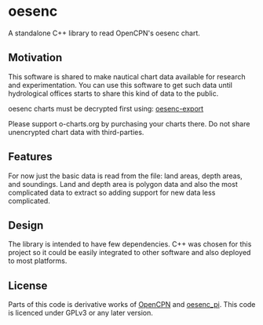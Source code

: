 # oesenc

A standalone C++ library to read OpenCPN's oesenc chart.

## Motivation

This software is shared to make nautical chart data available for research and experimentation. You can use this software to get such data until hydrological offices starts to share this kind of data to the public.

oesenc charts must be decrypted first using: [oesenc-export](https://github.com/hornang/oesenc-export)

Please support o-charts.org by purchasing your charts there. Do not share unencrypted chart data with third-parties.

## Features

For now just the basic data is read from the file: land areas, depth areas, and soundings. Land and depth area is polygon data and also the most complicated data to extract so adding support for new data less complicated.

## Design

The library is intended to have few dependencies. C++ was chosen for this project so it could be easily integrated to other software and also deployed to most platforms.

## License

Parts of this code is derivative works of [OpenCPN](https://github.com/OpenCPN/OpenCPN) and [oesenc_pi](https://github.com/bdbcat/oesenc_pi). This code is licenced under GPLv3 or any later version.

